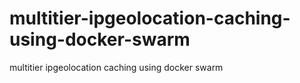 # multitier-ipgeolocation-caching-using-docker-swarm
multitier ipgeolocation caching using docker swarm
